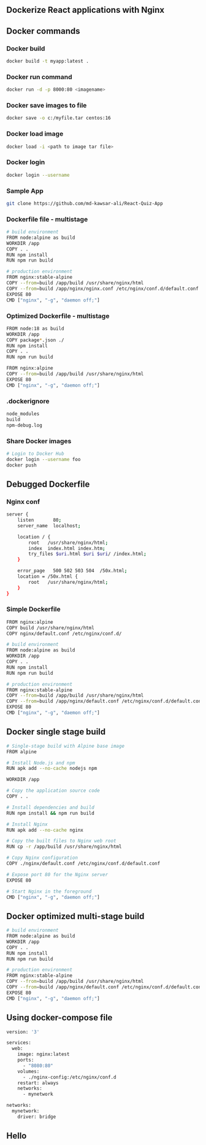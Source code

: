 ## Dockerize React applications with Nginx


## Docker commands

### Docker build
```bash
docker build -t myapp:latest .
```
### Docker run command
```bash
docker run -d -p 8000:80 <imagename> 
```

### Docker save images to file
```bash
docker save -o c:/myfile.tar centos:16
```

### Docker load image
```bash
docker load -i <path to image tar file>
```

### Docker login
```bash
docker login --username
```

### Sample App
```bash
git clone https://github.com/md-kawsar-ali/React-Quiz-App
```



###  Dockerfile file - multistage
```bash
# build environment
FROM node:alpine as build
WORKDIR /app
COPY . .
RUN npm install
RUN npm run build

# production environment
FROM nginx:stable-alpine
COPY --from=build /app/build /usr/share/nginx/html
COPY --from=build /app/nginx/nginx.conf /etc/nginx/conf.d/default.conf
EXPOSE 80
CMD ["nginx", "-g", "daemon off;"]
```


### Optimized Dockerfile - multistage
```bash
FROM node:18 as build
WORKDIR /app
COPY package*.json ./
RUN npm install
COPY . .
RUN npm run build

FROM nginx:alpine
COPY --from=build /app/build /usr/share/nginx/html
EXPOSE 80
CMD ["nginx", "-g", "daemon off;"]
```

### .dockerignore
```bash
node_modules
build
npm-debug.log
```

### Share Docker images

```bash
# Login to Docker Hub
docker login --username foo
docker push
```


## Debugged Dockerfile

### Nginx conf
```bash
server {
    listen       80;
    server_name  localhost;

    location / {
        root   /usr/share/nginx/html;
        index  index.html index.htm;
        try_files $uri.html $uri $uri/ /index.html;
    }

    error_page   500 502 503 504  /50x.html;
    location = /50x.html {
        root   /usr/share/nginx/html;
    }
}
```

### Simple Dockerfile

```bash
FROM nginx:alpine
COPY build /usr/share/nginx/html
COPY nginx/default.conf /etc/nginx/conf.d/
```


```bash
# build environment
FROM node:alpine as build
WORKDIR /app
COPY . .
RUN npm install
RUN npm run build

# production environment
FROM nginx:stable-alpine
COPY --from=build /app/build /usr/share/nginx/html
COPY --from=build /app/nginx/default.conf /etc/nginx/conf.d/default.conf
EXPOSE 80
CMD ["nginx", "-g", "daemon off;"]
```

## Docker single stage build
```bash
# Single-stage build with Alpine base image
FROM alpine

# Install Node.js and npm
RUN apk add --no-cache nodejs npm

WORKDIR /app

# Copy the application source code
COPY . .

# Install dependencies and build
RUN npm install && npm run build

# Install Nginx
RUN apk add --no-cache nginx

# Copy the built files to Nginx web root
RUN cp -r /app/build /usr/share/nginx/html

# Copy Nginx configuration
COPY ./nginx/default.conf /etc/nginx/conf.d/default.conf

# Expose port 80 for the Nginx server
EXPOSE 80

# Start Nginx in the foreground
CMD ["nginx", "-g", "daemon off;"]
```

## Docker optimized multi-stage build
```bash
# build environment
FROM node:alpine as build
WORKDIR /app
COPY . .
RUN npm install
RUN npm run build

# production environment
FROM nginx:stable-alpine
COPY --from=build /app/build /usr/share/nginx/html
COPY --from=build /app/nginx/default.conf /etc/nginx/conf.d/default.conf
EXPOSE 80
CMD ["nginx", "-g", "daemon off;"]
```


## Using docker-compose file
```bash
version: '3'

services:
  web:
    image: nginx:latest
    ports:
      - "8080:80"
    volumes:
      - ./nginx-config:/etc/nginx/conf.d
    restart: always
    networks:
      - mynetwork

networks:
  mynetwork:
    driver: bridge

```

## Hello